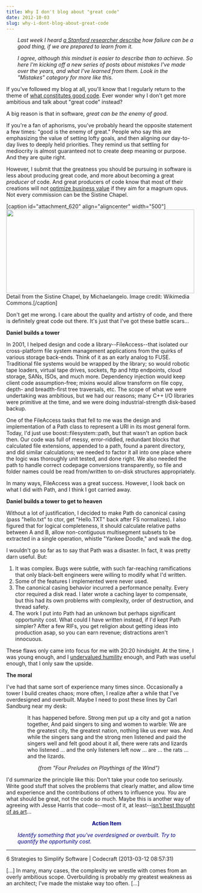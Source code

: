 ```yaml
---
title: Why I don't blog about "great code"
date: 2012-10-03
slug: why-i-dont-blog-about-great-code
---
```


<p style="text-align:left;padding-left:30px;"><em>Last week I heard <a href="http://ttbook.org/book/carol-dweck-psychology-failure-and-success" target="_blank">a Stanford researcher describe</a> how failure can be a good thing, if we are prepared to learn from it.</em></p>
<p style="padding-left:30px;"><em>I agree, although this mindset is easier to describe than to achieve. So here I'm kicking off a new series of posts about mistakes I've made over the years, and what I've learned from them. Look in the "Mistakes" category for more like this.</em></p>
If you've followed my blog at all, you'll know that I regularly return to the theme of <a href="/category/good-code/" target="_blank">what constitutes good code</a>. Ever wonder why I don't get more ambitious and talk about "great code" instead?

A big reason is that in software, <em>great can be the enemy of good</em>.

If you're a fan of aphorisms, you've probably heard the opposite statement a few times: "good is the enemy of great." People who say this are emphasizing the value of setting lofty goals, and then aligning our day-to-day lives to deeply held priorities. They remind us that settling for mediocrity is almost guaranteed not to create deep meaning or purpose. And they are quite right.

However, I submit that the greatness you should be pursuing in software is less about producing great code, and more about becoming a great <em>producer</em> of code. And great producers of code know that most of their creations will not <a title="Good Code Is Optimized" href="good-code-is-optimized.md" target="_blank">optimize business value</a> if they aim for a magnum opus. Not every commission can be the Sistine Chapel.

[caption id="attachment_620" align="aligncenter" width="500"]<a href="http://en.wikipedia.org/wiki/File:Creaci%C3%B3n_de_Ad%C3%A1n_(Miguel_%C3%81ngel).jpg"><img class="size-full wp-image-620" title="Screen Shot 2012-10-02 at 10.10.04 PM" src="http://codecraft.co/wp-content/uploads/2012/10/screen-shot-2012-10-02-at-10-10-04-pm.png" alt="" width="500" height="222" /></a> Detail from the Sistine Chapel, by Michaelangelo. Image credit: Wikimedia Commons.[/caption]

Don't get me wrong. I care about the quality and artistry of code, and there is definitely great code out there. It's just that I've got these battle scars...

<strong>Daniel builds a tower</strong>

In 2001, I helped design and code <!--more-->a library--FileAccess--that isolated our cross-platform file system management applications from the quirks of various storage back-ends. Think of it as an early analog to FUSE. Traditional file systems would be wrapped by the library; so would robotic tape loaders, virtual tape drives, sockets, ftp and http endpoints, cloud storage, SANs, ISOs, and much more. Dependency injection would keep client code assumption-free; mixins would allow transform on file copy, depth- and breadth-first tree traversals, etc. The scope of what we were undertaking was ambitious, but we had our reasons; many C++ I/O libraries were primitive at the time, and we were doing industrial-strength disk-based backup.

One of the FileAccess tasks that fell to me was the design and implementation of a Path class to represent a URI in its most general form. Today, I'd just use boost::filesystem::path, but that wasn't an option back then. Our code was full of messy, error-riddled, redundant blocks that calculated file extensions, appended to a path, found a parent directory, and did similar calculations; we needed to factor it all into one place where the logic was thoroughly unit tested, and done right. We also needed the path to handle correct codepage conversions transparently, so file and folder names could be read from/written to on-disk structures appropriately.

In many ways, FileAccess was a great success. However, I look back on what I did with Path, and I think I got carried away.

<strong>Daniel builds a tower to get to heaven</strong>

Without a lot of justification, I decided to make Path do canonical casing (pass "hello.txt" to ctor, get "Hello.TXT" back after FS normalizes). I also figured that for logical completeness, it should calculate relative paths between A and B, allow non-contiguous multisegment subsets to be extracted in a single operation, whistle "Yankee Doodle," and walk the dog.

I wouldn't go so far as to say that Path was a disaster. In fact, it was pretty darn useful. But:
<ol>
	<li>It was complex. Bugs were subtle, with such far-reaching ramifications that only black-belt engineers were willing to modify what I'd written.</li>
	<li>Some of the features I implemented were never used.</li>
	<li>The canonical casing behavior incurred a performance penalty. Every ctor required a disk read. I later wrote a caching layer to compensate, but this had its own problems with complexity, order of destruction, and thread safety.</li>
	<li>The work I put into Path had an unknown but perhaps significant opportunity cost. What could I have written instead, if I'd kept Path simpler? After a few RIFs, you get religion about getting ideas into production asap, so you can earn revenue; distractions aren't innocuous.</li>
</ol>
These flaws only came into focus for me with 20:20 hindsight. At the time, I was young enough, and I <a title="Humility" href="humility.md">undervalued humility</a> enough, and Path was useful enough, that I only saw the upside.

<strong>The moral</strong>

I've had that same sort of experience many times since. Occasionally a tower I build creates chaos; more often, I realize after a while that I've overdesigned and overbuilt. Maybe I need to post these lines by Carl Sandburg near my desk:
<p style="margin-left:4em;">It has happened before.
Strong men put up a city and got a nation together,
And paid singers to sing and women
to warble: We are the greatest city,
the greatest nation,
nothing like us ever was.
And while the singers sang
and the strong men listened
and paid the singers well
and felt good about it all,
there were rats and lizards who listened
… and the only listeners left now
… are … the rats … and the lizards.</p>
<p style="margin-left:6em;font-style:italic;">(from "Four Preludes on Playthings of the Wind")</p>
I'd summarize the principle like this: Don't take your code too seriously. Write good stuff that solves the problems that clearly matter, and allow time and experience and the contributions of others to influence you. <em>You</em> are what should be great, not the code so much. Maybe this is another way of agreeing with Jesse Harris that code--most of it, at least--<a title="Code Isn’t Art" href="code-isnt-art.md" target="_blank">isn't best thought of as art</a>...
<p style="padding-left:30px;text-align:center;"><strong><span style="color:#000080;">Action Item</span></strong></p>
<p style="padding-left:30px;"><em><span style="color:#000080;">Identify something that you've overdesigned or overbuilt. Try to quantify the opportunity cost.</span></em></p>

---

6 Strategies to Simplify Software | Codecraft (2013-03-12 08:57:31)

[...] In many, many cases, the complexity we wrestle with comes from an overly ambitious scope. Overbuilding is probably my greatest weakness as an architect; I’ve made the mistake way too often. [...]